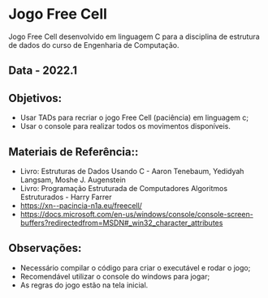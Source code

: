 # Jogo Free Cell

Jogo Free Cell desenvolvido em linguagem C para a disciplina de estrutura de dados do curso de Engenharia de Computação.


## Data - 2022.1


## Objetivos:

- Usar TADs para recriar o jogo Free Cell (paciência) em linguagem c;
- Usar o console para realizar todos os movimentos disponíveis.


## Materiais de Referência::

- Livro: Estruturas de Dados Usando C - Aaron Tenebaum, Yedidyah Langsam, Moshe J. Augenstein
- Livro: Programação Estruturada de Computadores Algoritmos Estruturados - Harry Farrer
- https://xn--pacincia-n1a.eu/freecell/
- https://docs.microsoft.com/en-us/windows/console/console-screen-buffers?redirectedfrom=MSDN#_win32_character_attributes


## Observações:

- Necessário compilar o código para criar o executável e rodar o jogo;
- Recomendável utilizar o console do windows para jogar;
- As regras do jogo estão na tela inicial.
